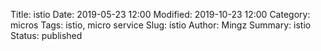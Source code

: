 Title: istio
Date: 2019-05-23 12:00
Modified: 2019-10-23 12:00
Category: micros
Tags: istio, micro service
Slug: istio
Author: Mingz
Summary: istio
Status: published
